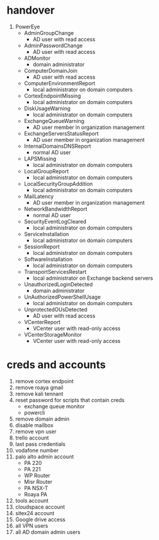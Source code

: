 # handover
1. PowerEye
	- AdminGroupChange
		- AD user with read access
	- AdminPasswordChange
		- AD user with read access
	- ADMonitor
		- domain administrator
	- ComputerDomainJoin
		- AD user with read access
	- ComputerEnvironmentReport
		- local administrator on domain computers
	- CortexEndpointMissing
		- local administrator on domain computers
	- DiskUsageWarning
		- local administrator on domain computers
	- ExchangeQueueWarning
		- AD user member in organization management
	- ExchangeServersStatusReport
		- AD user member in organization management
	- InternalDomainsDNSReport
		- normal AD user
	- LAPSMissing
		- local administrator on domain computers
	- LocalGroupReport
		- local administrator on domain computers
	- LocalSecurityGroupAddition
		- local administrator on domain computers
	- MailLatency
		- AD user member in organization management
	- NetworkBandwidthReport
		- normal AD user
	- SecurityEventLogCleared
		- local administrator on domain computers
	- ServiceInstallation
		- local administrator on domain computers
	- SessionReport
		- local administrator on domain computers
	- SoftwareInstallation
		- local administrator on domain computers
	- TransportServicesRestart
		- local administrator on Exchange backend servers
	- UnauthorizedLoginDetected
		- domain administrator
	- UnAuthorizedPowerShellUsage
		- local administrator on domain computers
	- UnprotectedOUsDetected
		- AD user with read access
	- VCenterReport
		- VCenter user with read-only access
	- VCenterStorageMonitor
		- VCenter user with read-only access

# creds and accounts
1. remove cortex endpoint
2. remove roaya gmail
3. remove kali tennant
4. reset password for scripts that contain creds
	- exchange queue monitor
	- powercli
5. remove domain admin
6. disable mailbox
7. remove vpn user
8. trello account
9. last pass credentials
10. vodafone number
11. palo alto admin account
	- PA 220
	- PA 221
	- WP Router
	- Misr Router
	- PA NSX-T
	- Roaya PA
12. tools account
13. cloudspace account
14. sitex24 account
15. Google drive access
16. all VPN users
17. all AD domain admin users